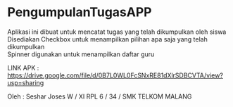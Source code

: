 # PengumpulanTugasAPP

Aplikasi ini dibuat untuk mencatat tugas yang telah dikumpulkan oleh siswa <br>
Disediakan Checkbox untuk menampilkan pilihan apa saja yang telah dikumpulkan <br>
Spinner digunakan untuk menampilkan daftar guru

LINK APK : https://drive.google.com/file/d/0B7L0WL0FcSNxRE81dXlrSDBCVTA/view?usp=sharing

Oleh : Seshar Joses W / XI RPL 6 / 34 / SMK TELKOM MALANG
